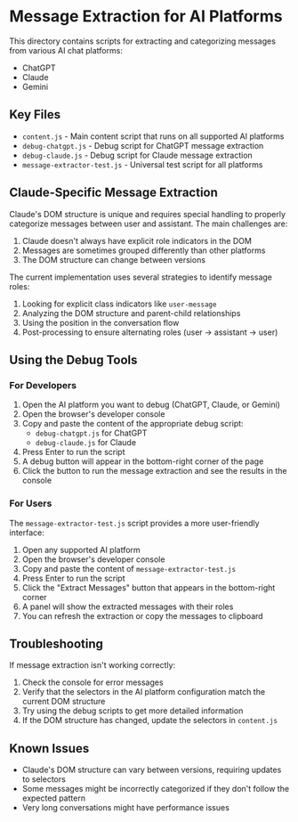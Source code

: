 # Message Extraction for AI Platforms

This directory contains scripts for extracting and categorizing messages from various AI chat platforms:

- ChatGPT
- Claude
- Gemini

## Key Files

- `content.js` - Main content script that runs on all supported AI platforms
- `debug-chatgpt.js` - Debug script for ChatGPT message extraction
- `debug-claude.js` - Debug script for Claude message extraction
- `message-extractor-test.js` - Universal test script for all platforms

## Claude-Specific Message Extraction

Claude's DOM structure is unique and requires special handling to properly categorize messages between user and assistant. The main challenges are:

1. Claude doesn't always have explicit role indicators in the DOM
2. Messages are sometimes grouped differently than other platforms
3. The DOM structure can change between versions

The current implementation uses several strategies to identify message roles:

1. Looking for explicit class indicators like `user-message`
2. Analyzing the DOM structure and parent-child relationships
3. Using the position in the conversation flow
4. Post-processing to ensure alternating roles (user → assistant → user)

## Using the Debug Tools

### For Developers

1. Open the AI platform you want to debug (ChatGPT, Claude, or Gemini)
2. Open the browser's developer console
3. Copy and paste the content of the appropriate debug script:
   - `debug-chatgpt.js` for ChatGPT
   - `debug-claude.js` for Claude
4. Press Enter to run the script
5. A debug button will appear in the bottom-right corner of the page
6. Click the button to run the message extraction and see the results in the console

### For Users

The `message-extractor-test.js` script provides a more user-friendly interface:

1. Open any supported AI platform
2. Open the browser's developer console
3. Copy and paste the content of `message-extractor-test.js`
4. Press Enter to run the script
5. Click the "Extract Messages" button that appears in the bottom-right corner
6. A panel will show the extracted messages with their roles
7. You can refresh the extraction or copy the messages to clipboard

## Troubleshooting

If message extraction isn't working correctly:

1. Check the console for error messages
2. Verify that the selectors in the AI platform configuration match the current DOM structure
3. Try using the debug scripts to get more detailed information
4. If the DOM structure has changed, update the selectors in `content.js`

## Known Issues

- Claude's DOM structure can vary between versions, requiring updates to selectors
- Some messages might be incorrectly categorized if they don't follow the expected pattern
- Very long conversations might have performance issues
